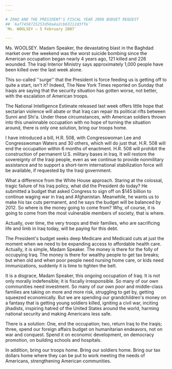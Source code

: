 ```yaml
---
---

# IRAQ AND THE PRESIDENT'S FISCAL YEAR 2008 BUDGET REQUEST
## `6af7458725253d50a4a2cb63212d3ffe`
`Ms. WOOLSEY — 5 February 2007`

---
```



Ms. WOOLSEY. Madam Speaker, the devastating blast in the Baghdad 
market over the weekend was the worst suicide bombing since the 
American occupation began nearly 4 years ago, 121 killed and 226 
wounded. The Iraqi Interior Ministry says approximately 1,000 people 
have been killed over the last week alone.

This so-called ''surge'' that the President is force feeding us is 
getting off to quite a start, isn't it? Indeed, The New York Times 
reported on Sunday that Iraqis are saying that the security situation 
has gotten worse, not better, with the escalation of American troops.

The National Intelligence Estimate released last week offers little 
hope that sectarian violence will abate or that Iraq can repair its 
political rifts between Sunni and Shi'a. Under these circumstances, 
with American soldiers thrown into this unwinnable occupation with no 
hope of turning the situation around, there is only one solution, bring 
our troops home.

I have introduced a bill, H.R. 508, with Congresswoman Lee and 
Congresswoman Waters and 30 others, which will do just that. H.R. 508 
will end the occupation within 6 months of enactment. H.R. 508 will 
prohibit the construction of permanent U.S. military bases in Iraq. It 
will restore the sovereignty of the Iraqi people, even as we continue 
to provide nonmilitary assistance and to support a short-term 
international stabilization force will be available, if requested by 
the Iraqi government.

What a difference from the White House approach. Staring at the 
colossal, tragic failure of his Iraq policy, what did the President do 
today? He submitted a budget that asked Congress to sign off on $145 
billion to continue waging war in Iraq and Afghanistan. Meanwhile, he 
wants us to make his tax cuts permanent, and he says the budget will be 
balanced by 2012. So where is the money going to come from? Why, of 
course, it is going to come from the most vulnerable members of 
society, that is where.

Actually, over time, the very troops and their families, who are 
sacrificing life and limb in Iraq today, will be paying for this debt.



The President's budget seeks deep Medicare and Medicaid cuts at just 
the moment when we need to be expanding access to affordable health 
care. Actually, it is simple, Madam Speaker. The money is there for the 
folly of occupying Iraq. The money is there for wealthy people to get 
tax breaks; but when old and when poor people need nursing home care, 
or kids need immunizations, suddenly it is time to tighten the belt.

It is a disgrace, Madam Speaker, this ongoing occupation of Iraq. It 
is not only morally indefensible; it is fiscally irresponsible. So many 
of our own communities need investment. So many of our own poor and 
middle-class families are taking on more and more risk, struggling to 
get by, getting squeezed economically. But we are spending our 
grandchildren's money on a fantasy that is getting young soldiers 
killed, igniting a civil war, inciting jihadists, inspiring hatred of 
the United States around the world, harming national security and 
making Americans less safe.

There is a solution: One, end the occupation; two, return Iraq to the 
Iraqis; three, spend our foreign affairs budget on humanitarian 
endeavors, not on war and conquest. Spend it on economic development, 
on democracy promotion, on building schools and hospitals.

In addition, bring our troops home. Bring our soldiers home. Bring 
our tax dollars home where they can be put to work meeting the needs of 
Americans, strengthening American communities.
